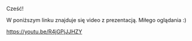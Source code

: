 Cześć!

W poniższym linku znajduje się video z prezentacją. Miłego oglądania :)

https://youtu.be/R4jGPjJJHZY
